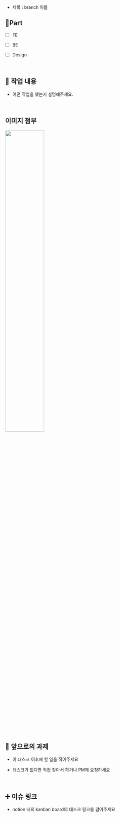 - 제목 : branch 이름

## 🔘Part

- [ ] FE
- [ ] BE
- [ ] Design

  <br/>

## 🔎 작업 내용

- 어떤 작업을 했는지 설명해주세요.

  <br/>

## 이미지 첨부

<img src="파일주소" width="50%" height="50%"/>

<br/>

## 🔧 앞으로의 과제

- 이 태스크 이후에 할 일을 적어주세요
- 태스크가 없다면 직접 찾아서 하거나 PM께 요청하세요

  <br/>

## ➕ 이슈 링크

- notion 내의 kanban board의 태스크 링크를 걸어주세요

<br/>